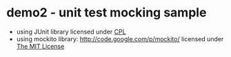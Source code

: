 demo2 - unit test mocking sample
======
 - using JUnit library
   licensed under [CPL](https://github.com/KentBeck/junit/blob/master/LICENSE)   
 - using mockito library: http://code.google.com/p/mockito/
   licensed under [The MIT License](http://opensource.org/licenses/mit-license.php)
 